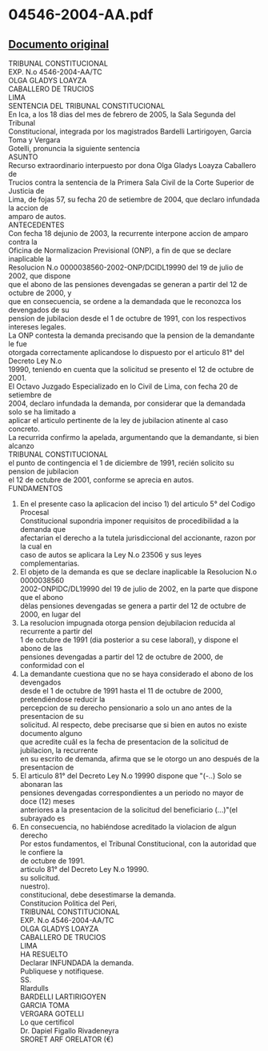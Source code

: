 
04546-2004-AA.pdf
=================
  
[Documento original](https://tc.gob.pe/jurisprudencia/2005/04546-2004-AA.pdf)  
---  
TRIBUNAL CONSTITUCIONAL  
EXP. N.o 4546-2004-AA/TC  
OLGA GLADYS LOAYZA  
CABALLERO DE TRUCIOS  
LIMA  
SENTENCIA DEL TRIBUNAL CONSTITUCIONAL  
En Ica, a los 18 dias del mes de febrero de 2005, la Sala Segunda del Tribunal  
Constitucional, integrada por los magistrados Bardelli Lartirigoyen, Garcia Toma y Vergara  
Gotelli, pronuncia la siguiente sentencia  
ASUNTO  
Recurso extraordinario interpuesto por dona Olga Gladys Loayza Caballero de  
Trucios contra la sentencia de la Primera Sala Civil de la Corte Superior de Justicia de  
Lima, de fojas 57, su fecha 20 de setiembre de 2004, que declaro infundada la accion de  
amparo de autos.  
ANTECEDENTES  
Con fecha 18 dejunio de 2003, la recurrente interpone accion de amparo contra la  
Oficina de Normalizacion Previsional (ONP), a fin de que se declare inaplicable la  
Resolucion N.o 0000038560-2002-ONP/DCIDL19990 del 19 de julio de 2002, que dispone  
que el abono de las pensiones devengadas se generan a partir del 12 de octubre de 2000, y  
que en consecuencia, se ordene a la demandada que le reconozca los devengados de su  
pension de jubilacion desde el 1 de octubre de 1991, con los respectivos intereses legales.  
La ONP contesta la demanda precisando que la pension de la demandante le fue  
otorgada correctamente aplicandose lo dispuesto por el articulo 81° del Decreto Ley N.o  
19990, teniendo en cuenta que la solicitud se presento el 12 de octubre de 2001.  
El Octavo Juzgado Especializado en lo Civil de Lima, con fecha 20 de setiembre de  
2004, declaro infundada la demanda, por considerar que la demandada solo se ha limitado a  
aplicar el articulo pertinente de la ley de jubilacion atinente al caso concreto.  
La recurrida confirmo la apelada, argumentando que la demandante, si bien alcanzo  
TRIBUNAL CONSTITUCIONAL  
el punto de contingencia el 1 de diciembre de 1991, recién solicito su pension de jubilacion  
el 12 de octubre de 2001, conforme se aprecia en autos.  
FUNDAMENTOS  
1. En el presente caso la aplicacion del inciso 1) del articulo 5° del Codigo Procesal  
Constitucional supondria imponer requisitos de procedibilidad a la demanda que  
afectarian el derecho a la tutela jurisdiccional del accionante, razon por la cual en  
caso de autos se aplicara la Ley N.o 23506 y sus leyes complementarias.  
2. El objeto de la demanda es que se declare inaplicable la Resolucion N.o 0000038560  
2002-ONPIDC/DL19990 del 19 de julio de 2002, en la parte que dispone que el abono  
dèlas pensiones devengadas se genera a partir del 12 de octubre de 2000, en lugar del  
3. La resolucion impugnada otorga pension dejubilacion reducida al recurrente a partir del  
1 de octubre de 1991 (dia posterior a su cese laboral), y dispone el abono de las  
pensiones devengadas a partir del 12 de octubre de 2000, de conformidad con el  
4. La demandante cuestiona que no se haya considerado el abono de los devengados  
desde el 1 de octubre de 1991 hasta el 11 de octubre de 2000, pretendiéndose reducir la  
percepcion de su derecho pensionario a solo un ano antes de la presentacion de su  
solicitud. Al respecto, debe precisarse que si bien en autos no existe documento alguno  
que acredite cuâl es la fecha de presentacion de la solicitud de jubilacion, la recurrente  
en su escrito de demanda, afirma que se le otorgo un ano después de la presentacion de  
5. El articulo 81° del Decreto Ley N.o 19990 dispone que "(-..) Solo se abonaran las  
pensiones devengadas correspondientes a un periodo no mayor de doce (12) meses  
anteriores a la presentacion de la solicitud del beneficiario (...)"(el subrayado es  
6. En consecuencia, no habiéndose acreditado la violacion de algun derecho  
Por estos fundamentos, el Tribunal Constitucional, con la autoridad que le confiere la  
de octubre de 1991.  
articulo 81° del Decreto Ley N.o 19990.  
su solicitud.  
nuestro).  
constitucional, debe desestimarse la demanda.  
Constitucion Politica del Peri,  
TRIBUNAL CONSTITUCIONAL  
EXP. N.o 4546-2004-AA/TC  
OLGA GLADYS LOAYZA  
CABALLERO DE TRUCIOS  
LIMA  
HA RESUELTO  
Declarar INFUNDADA la demanda.  
Publiquese y notifiquese.  
SS.  
Rlardulls  
BARDELLI LARTIRIGOYEN  
GARCIA TOMA  
VERGARA GOTELLI  
Lo que certificol  
Dr. Dapiel Figallo Rivadeneyra  
SRORET ARF ORELATOR (€)